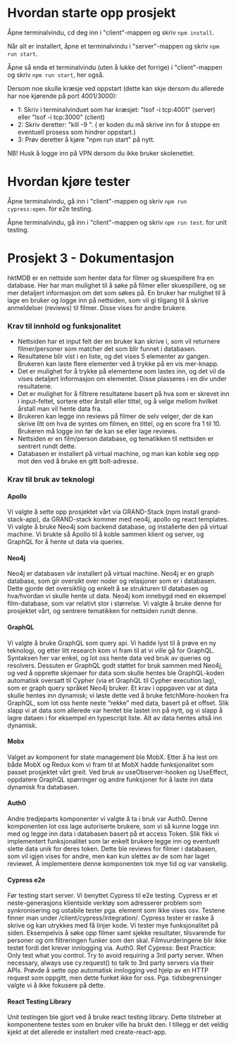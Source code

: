 # Hvordan starte opp prosjekt

Åpne terminalvindu, cd deg inn i "client"-mappen og skriv `npm install`.

Når alt er installert, åpne et terminalvindu i "server"-mappen og skriv `npm run start`.

Åpne så enda et terminalvindu (uten å lukke det forrige) i "client"-mappen og skriv `npm run start`, her også.

Dersom noe skulle kræsje ved oppstart (dette kan skje dersom du allerede har noe kjørende på port 4001/3000):
* 1: Skriv i terminalvinduet som har kræsjet: "lsof -i tcp:4001" (server) eller "lsof -i tcp:3000" (client)
* 2: Skriv deretter: "kill -9 <PID>". (<PID> er koden du må skrive inn for å stoppe en eventuell prosess som hindrer oppstart.)
* 3: Prøv deretter å kjøre "npm run start" på nytt.

NB! Husk å logge inn på VPN dersom du ikke bruker skolenettet.

# Hvordan kjøre tester
Åpne terminalvindu, gå inn i "client"-mappen og skriv `npm run cypress:open`. for e2e testing.

Åpne terminalvindu, gå inn i "client"-mappen og skriv `npm run test`. for unit testing.


# **Prosjekt 3 - Dokumentasjon**


hktMDB er en nettside som henter data for filmer og skuespillere fra en database. Her har man mulighet til å søke på filmer eller skuespillere, og se mer detaljert informasjon om det som søkes på. En bruker har mulighet til å lage en bruker og logge inn på nettsiden, som vil gi tilgang til å skrive anmeldelser (reviews) til filmer. Disse vises for andre brukere.


### **Krav til innhold og funksjonalitet**

* Nettsiden har et input felt der en bruker kan skrive i, som vil returnere filmer/personer som matcher det som blir funnet i databasen.
* Resultatene blir vist i en liste, og det vises 5 elementer av gangen. Brukeren kan laste flere elementer ved å trykke på en vis mer-knapp.
* Det er mulighet for å trykke på elementene som lastes inn, og det vil da vises detaljert informasjon om elementet. Disse plasseres i en div under resultatene.
* Det er mulighet for å filtrere resultatene basert på hva som er skrevet inn i input-feltet, sortere etter årstall eller tittel, og å velge mellom hvilket årstall man vil hente data fra.
* Brukeren kan legge inn reviews på filmer de selv velger, der de kan skrive litt om hva de syntes om filmen, en tittel, og en score fra 1 til 10. Brukeren må logge inn før de kan se eller lage reviews.
* Nettsiden er en film/person database, og tematikken til nettsiden er sentrert rundt dette.
* Databasen er installert på virtual machine, og man kan koble seg opp mot den ved å bruke en gitt bolt-adresse.



### **Krav til bruk av teknologi**

#### **Apollo**


Vi valgte å sette opp prosjektet vårt via GRAND-Stack (npm install grand-stack-app), da GRAND-stack kommer med neo4j, apollo og react templates. Vi valgte å bruke Neo4j som backend database, og installerte den på virtual machine. Vi brukte så Apollo til å koble sammen klient og server, og GraphQL for å hente ut data via queries. 

#### **Neo4j**

Neo4j er databasen vår installert på virtual machine. Neo4j er en graph database, som gir oversikt over noder og relasjoner som er i databasen. Dette gjorde det oversiktlig og enkelt å se strukturen til databasen og hva/hvordan vi skulle hente ut data. Neo4j kom innebygd med en eksempel film-database, som var relativt stor i størrelse. Vi valgte å bruke denne for prosjektet vårt, og sentrere tematikken for nettsiden rundt denne.

#### **GraphQL**

Vi valgte å bruke GraphQL som query api. Vi hadde lyst til å prøve en ny teknologi, og etter litt research kom vi fram til at vi ville gå for GraphQL. Syntaksen her var enkel, og lot oss hente data ved bruk av queries og resolvers. Dessuten er GraphQL godt støttet for bruk sammen med Neo4j, og ved å opprette skjemaer for data som skulle hentes ble GraphQL-koden automatisk oversatt til Cypher (via et GraphQL til Cypher execution lag), som er graph query språket Neo4j bruker. Et krav i oppgaven var at data skulle hentes inn dynamisk; vi løste dette ved å bruke fetchMore-hooken fra GraphQL, som lot oss hente neste “rekke” med data, basert på et offset. Slik slapp vi at data som allerede var hentet ble lastet inn på nytt, og vi slapp å lagre dataen i for eksempel en typescript liste. Alt av data hentes altså inn dynamisk.


#### **Mobx**

Valget av komponent for state management ble MobX. Etter å ha lest om både MobX og Redux kom vi fram til at MobX hadde funksjonalitet som passet prosjektet vårt greit. Ved bruk av useObserver-hooken og UseEffect, oppdatere GraphQL spørringer og andre funksjoner for å laste inn data dynamisk fra databasen. 

#### **Auth0**

Andre tredjeparts komponenter vi valgte å ta i bruk var Auth0. Denne komponenten lot oss lage autoriserte brukere, som vi så kunne logge inn med og legge inn data i databasen basert på et access Token. Slik fikk vi implementert funksjonalitet som lar enkelt brukere legge inn og eventuelt slette data unik for deres token. Dette ble reviews for filmer i databasen, som vil igjen vises for andre, men kan kun slettes av de som har laget reviewet. Å implementere denne komponenten tok mye tid og var vanskelig.


#### **Cypress e2e**
Før testing start server. Vi benyttet Cypress til e2e testing. Cypress er et neste-generasjons klientside verktøy som adresserer problem som synkronisering og ustabile tester pga. element som ikke vises osv. Testene finner man under /client/cypress/integration/. Cypress tester er raske å skrive og kan utrykkes med få linjer kode. Vi tester mye funksjonalitet på siden. Eksempelvis å søke opp filmer samt sjekke resultater, tilsvarende for personer og om filtreringen funker som den skal. Filmvurderingene blir ikke testet fordi det krever innlogging via. Auth0. Ref Cypress:
Best Practice: Only test what you control. Try to avoid requiring a 3rd party server. When necessary, always use cy.request() to talk to 3rd party servers via their APIs.
Prøvde å sette opp automatisk innlogging ved hjelp av en HTTP request som oppgitt, men dette funket ikke for oss. Pga. tidsbegrensinger valgte vi å ikke fokusere på dette.

#### **React Testing Library**
Unit testingen ble gjort ved å bruke react testing library. Dette tilstreber at komponentene testes som en bruker ville ha brukt den. I tillegg er det veldig kjekt at det allerede er installert med create-react-app.
